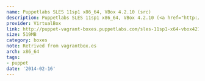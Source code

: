 ```yaml
---
name: Puppetlabs SLES 11sp1 x86_64, VBox 4.2.10 (src)
description: Puppetlabs SLES 11sp1 x86_64, VBox 4.2.10 (<a href="http://github.com/puppetlabs/puppet-vagrant-boxes">src</a>)
provider: VirtualBox
link: http://puppet-vagrant-boxes.puppetlabs.com/sles-11sp1-x64-vbox4210.box
size: 519MB
category: boxes
note: Retrived from vagrantbox.es
arch: x86_64
tags:
- puppet
date: '2014-02-16'
---
```

